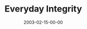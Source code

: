 ---
layout: message
category: message
series: "Everyday Enron"
title: "Everyday Integrity"
date: 2003-02-15-00-00
message_id: 242
audio: "http://s3.amazonaws.com/crossroads-media/media/legacy/mp3/01_02-16-93_Everyday_Integrity.mp3"
audio-duration: "36:22"
flag: "N"
---